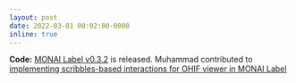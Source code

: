 ```yaml
---
layout: post
date: 2022-03-01 00:02:00-0000
inline: true
---
```


<b style="font-weight: bold;">Code:</b> <a href="https://github.com/Project-MONAI/MONAILabel" target="_blank">MONAI Label v0.3.2</a> is released. Muhammad contributed to <a href="https://www.youtube.com/watch?v=s5s1ilg0Mg0" target="_blank">implementing scribbles-based interactions for OHIF viewer in MONAI Label</a>